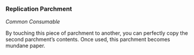 ### Replication Parchment
_Common Consumable_

By touching this piece of parchment to another, you can perfectly copy the second parchment’s contents. Once used, this parchment becomes mundane paper.
